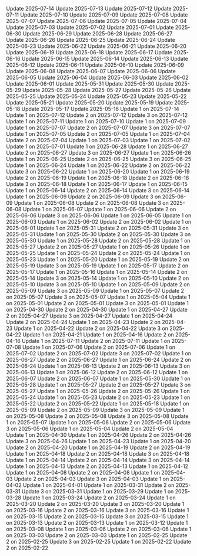 Update 2025-07-14
Update 2025-07-13
Update 2025-07-12
Update 2025-07-11
Update 2025-07-10
Update 2025-07-09
Update 2025-07-08
Update 2025-07-07
Update 2025-07-06
Update 2025-07-05
Update 2025-07-04
Update 2025-07-03
Update 2025-07-02
Update 2025-07-01
Update 2025-06-30
Update 2025-06-29
Update 2025-06-28
Update 2025-06-27
Update 2025-06-26
Update 2025-06-25
Update 2025-06-24
Update 2025-06-23
Update 2025-06-22
Update 2025-06-21
Update 2025-06-20
Update 2025-06-19
Update 2025-06-18
Update 2025-06-17
Update 2025-06-16
Update 2025-06-15
Update 2025-06-14
Update 2025-06-13
Update 2025-06-12
Update 2025-06-11
Update 2025-06-10
Update 2025-06-09
Update 2025-06-08
Update 2025-06-07
Update 2025-06-06
Update 2025-06-05
Update 2025-06-04
Update 2025-06-03
Update 2025-06-02
Update 2025-06-01
Update 2025-05-31
Update 2025-05-30
Update 2025-05-29
Update 2025-05-28
Update 2025-05-27
Update 2025-05-26
Update 2025-05-25
Update 2025-05-24
Update 2025-05-23
Update 2025-05-22
Update 2025-05-21
Update 2025-05-20
Update 2025-05-19
Update 2025-05-18
Update 2025-05-17
Update 2025-05-16
Update 1 on 2025-07-14
Update 1 on 2025-07-12
Update 2 on 2025-07-12
Update 3 on 2025-07-12
Update 1 on 2025-07-11
Update 1 on 2025-07-10
Update 1 on 2025-07-09
Update 1 on 2025-07-07
Update 2 on 2025-07-07
Update 3 on 2025-07-07
Update 1 on 2025-07-05
Update 2 on 2025-07-05
Update 1 on 2025-07-04
Update 2 on 2025-07-04
Update 1 on 2025-07-03
Update 1 on 2025-07-02
Update 1 on 2025-07-01
Update 1 on 2025-06-28
Update 1 on 2025-06-27
Update 2 on 2025-06-27
Update 3 on 2025-06-27
Update 1 on 2025-06-26
Update 1 on 2025-06-25
Update 2 on 2025-06-25
Update 3 on 2025-06-25
Update 1 on 2025-06-24
Update 1 on 2025-06-22
Update 2 on 2025-06-22
Update 3 on 2025-06-22
Update 1 on 2025-06-20
Update 1 on 2025-06-19
Update 2 on 2025-06-19
Update 1 on 2025-06-18
Update 2 on 2025-06-18
Update 3 on 2025-06-18
Update 1 on 2025-06-17
Update 1 on 2025-06-15
Update 1 on 2025-06-14
Update 2 on 2025-06-14
Update 3 on 2025-06-14
Update 1 on 2025-06-09
Update 2 on 2025-06-09
Update 3 on 2025-06-09
Update 1 on 2025-06-08
Update 2 on 2025-06-08
Update 3 on 2025-06-08
Update 1 on 2025-06-07
Update 1 on 2025-06-06
Update 2 on 2025-06-06
Update 3 on 2025-06-06
Update 1 on 2025-06-05
Update 1 on 2025-06-03
Update 1 on 2025-06-02
Update 2 on 2025-06-02
Update 1 on 2025-06-01
Update 1 on 2025-05-31
Update 2 on 2025-05-31
Update 3 on 2025-05-31
Update 1 on 2025-05-30
Update 2 on 2025-05-30
Update 3 on 2025-05-30
Update 1 on 2025-05-28
Update 2 on 2025-05-28
Update 1 on 2025-05-27
Update 2 on 2025-05-27
Update 1 on 2025-05-26
Update 1 on 2025-05-25
Update 1 on 2025-05-24
Update 2 on 2025-05-24
Update 1 on 2025-05-23
Update 1 on 2025-05-20
Update 1 on 2025-05-19
Update 2 on 2025-05-19
Update 3 on 2025-05-19
Update 1 on 2025-05-17
Update 2 on 2025-05-17
Update 1 on 2025-05-16
Update 1 on 2025-05-14
Update 2 on 2025-05-14
Update 3 on 2025-05-14
Update 1 on 2025-05-10
Update 2 on 2025-05-10
Update 3 on 2025-05-10
Update 1 on 2025-05-09
Update 2 on 2025-05-09
Update 3 on 2025-05-09
Update 1 on 2025-05-07
Update 2 on 2025-05-07
Update 3 on 2025-05-07
Update 1 on 2025-05-04
Update 1 on 2025-05-01
Update 2 on 2025-05-01
Update 3 on 2025-05-01
Update 1 on 2025-04-30
Update 2 on 2025-04-30
Update 1 on 2025-04-27
Update 2 on 2025-04-27
Update 3 on 2025-04-27
Update 1 on 2025-04-24
Update 2 on 2025-04-24
Update 1 on 2025-04-23
Update 2 on 2025-04-23
Update 1 on 2025-04-22
Update 2 on 2025-04-22
Update 3 on 2025-04-22
Update 1 on 2025-04-21
Update 1 on 2025-04-16
Update 2 on 2025-04-16
Update 1 on 2025-07-11
Update 2 on 2025-07-11
Update 1 on 2025-07-08
Update 1 on 2025-07-06
Update 2 on 2025-07-06
Update 1 on 2025-07-02
Update 2 on 2025-07-02
Update 3 on 2025-07-02
Update 1 on 2025-06-27
Update 2 on 2025-06-27
Update 1 on 2025-06-24
Update 2 on 2025-06-24
Update 1 on 2025-06-13
Update 2 on 2025-06-13
Update 3 on 2025-06-13
Update 1 on 2025-06-12
Update 2 on 2025-06-12
Update 1 on 2025-06-07
Update 2 on 2025-06-07
Update 1 on 2025-05-30
Update 1 on 2025-05-28
Update 1 on 2025-05-27
Update 2 on 2025-05-27
Update 3 on 2025-05-27
Update 1 on 2025-05-26
Update 2 on 2025-05-26
Update 1 on 2025-05-24
Update 1 on 2025-05-23
Update 2 on 2025-05-23
Update 1 on 2025-05-22
Update 2 on 2025-05-22
Update 1 on 2025-05-18
Update 1 on 2025-05-09
Update 2 on 2025-05-09
Update 3 on 2025-05-09
Update 1 on 2025-05-08
Update 2 on 2025-05-08
Update 3 on 2025-05-08
Update 1 on 2025-05-07
Update 1 on 2025-05-06
Update 2 on 2025-05-06
Update 3 on 2025-05-06
Update 1 on 2025-05-04
Update 2 on 2025-05-04
Update 1 on 2025-04-30
Update 1 on 2025-04-26
Update 2 on 2025-04-26
Update 3 on 2025-04-26
Update 1 on 2025-04-23
Update 1 on 2025-04-20
Update 2 on 2025-04-20
Update 1 on 2025-04-19
Update 2 on 2025-04-19
Update 1 on 2025-04-18
Update 2 on 2025-04-18
Update 3 on 2025-04-18
Update 1 on 2025-04-14
Update 2 on 2025-04-14
Update 3 on 2025-04-14
Update 1 on 2025-04-13
Update 2 on 2025-04-13
Update 1 on 2025-04-12
Update 1 on 2025-04-08
Update 2 on 2025-04-08
Update 1 on 2025-04-03
Update 2 on 2025-04-03
Update 3 on 2025-04-03
Update 1 on 2025-04-02
Update 1 on 2025-04-01
Update 1 on 2025-03-31
Update 2 on 2025-03-31
Update 3 on 2025-03-31
Update 1 on 2025-03-29
Update 1 on 2025-03-28
Update 1 on 2025-03-24
Update 2 on 2025-03-24
Update 1 on 2025-03-20
Update 2 on 2025-03-20
Update 3 on 2025-03-20
Update 1 on 2025-03-16
Update 2 on 2025-03-16
Update 3 on 2025-03-16
Update 1 on 2025-03-15
Update 2 on 2025-03-15
Update 3 on 2025-03-15
Update 1 on 2025-03-13
Update 2 on 2025-03-13
Update 1 on 2025-03-12
Update 1 on 2025-03-08
Update 1 on 2025-03-06
Update 2 on 2025-03-06
Update 1 on 2025-03-03
Update 2 on 2025-03-03
Update 1 on 2025-02-25
Update 2 on 2025-02-25
Update 3 on 2025-02-25
Update 1 on 2025-02-22
Update 2 on 2025-02-22
